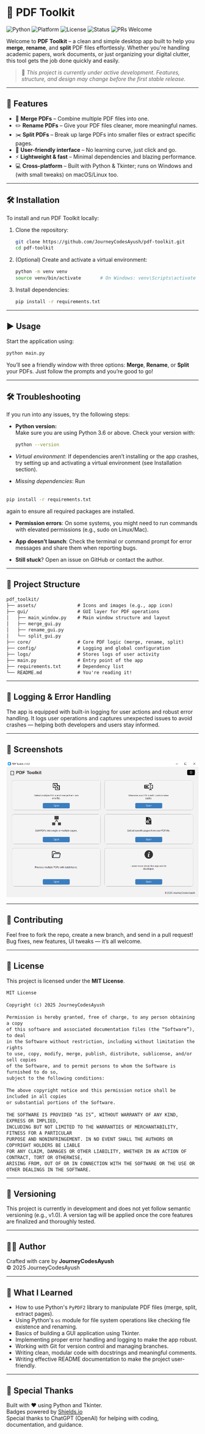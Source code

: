# 📄 PDF Toolkit 

<!-- Badges generated using https://shields.io -->
![Python](https://img.shields.io/badge/python-3.6%2B-blue)
![Platform](https://img.shields.io/badge/platform-Windows%20%7C%20Linux%20%7C%20macOS-lightgrey)
![License](https://img.shields.io/badge/license-MIT-green)
![Status](https://img.shields.io/badge/status-early%20development-orange)
![PRs Welcome](https://img.shields.io/badge/PRs-welcome-brightgreen)

Welcome to **PDF Toolkit** – a clean and simple desktop app built to help you **merge**, **rename**, and **split** PDF files effortlessly. Whether you're handling academic papers, work documents, or just organizing your digital clutter, this tool gets the job done quickly and easily.

> 🚧 *This project is currently under active development. Features, structure, and design may change before the first stable release.*

---

## 🚀 Features

- 🔗 **Merge PDFs** – Combine multiple PDF files into one.
- ✏️ **Rename PDFs** – Give your PDF files cleaner, more meaningful names.
- ✂️ **Split PDFs** – Break up large PDFs into smaller files or extract specific pages.
- 🎯 **User-friendly interface** – No learning curve, just click and go.
- ⚡ **Lightweight & fast** – Minimal dependencies and blazing performance.
- 💻 **Cross-platform** – Built with Python & Tkinter; runs on Windows and (with small tweaks) on macOS/Linux too.

---

## 🛠 Installation

To install and run PDF Toolkit locally:

1. Clone the repository:
   ```bash
   git clone https://github.com/JourneyCodesAyush/pdf-toolkit.git
   cd pdf-toolkit
   ```

2. (Optional) Create and activate a virtual environment:
   ```bash
   python -m venv venv
   source venv/bin/activate       # On Windows: venv\Scripts\activate
   ```

3. Install dependencies:
   ```bash
   pip install -r requirements.txt
   ```

---

## ▶️ Usage

Start the application using:

```bash
python main.py
```

You’ll see a friendly window with three options: **Merge**, **Rename**, or **Split** your PDFs. Just follow the prompts and you’re good to go!

---

## 🛠 Troubleshooting

If you run into any issues, try the following steps:

- **Python version:**  
  Make sure you are using Python 3.6 or above. Check your version with:  
  ```bash
  python --version 
  ```

- *Virtual environment*:
If dependencies aren’t installing or the app crashes, try setting up and activating a virtual environment (see Installation section).

- *Missing dependencies*:
Run

```bash

pip install -r requirements.txt
```
again to ensure all required packages are installed.

- **Permission errors**:
On some systems, you might need to run commands with elevated permissions (e.g., sudo on Linux/Mac).

- **App doesn’t launch**:
Check the terminal or command prompt for error messages and share them when reporting bugs.

- **Still stuck**?
Open an issue on GitHub or contact the author.

---

## 🧱 Project Structure

```
pdf_toolkit/
├── assets/               # Icons and images (e.g., app icon)
├── gui/                  # GUI layer for PDF operations
│   ├── main_window.py    # Main window structure and layout
│   ├── merge_gui.py
│   ├── rename_gui.py
│   └── split_gui.py
├── core/                 # Core PDF logic (merge, rename, split)
├── config/               # Logging and global configuration
├── logs/                 # Stores logs of user activity
├── main.py               # Entry point of the app
├── requirements.txt      # Dependency list
└── README.md             # You're reading it!
```

---

## 📜 Logging & Error Handling

The app is equipped with built-in logging for user actions and robust error handling. It logs user operations and captures unexpected issues to avoid crashes — helping both developers and users stay informed.

---

## 🧪 Screenshots

![App Screenshot](assets/screenshot.png)

---

## 🤝 Contributing

Feel free to fork the repo, create a new branch, and send in a pull request! Bug fixes, new features, UI tweaks — it’s all welcome.

---

## 📝 License

This project is licensed under the **MIT License**.

```
MIT License

Copyright (c) 2025 JourneyCodesAyush

Permission is hereby granted, free of charge, to any person obtaining a copy
of this software and associated documentation files (the “Software”), to deal
in the Software without restriction, including without limitation the rights
to use, copy, modify, merge, publish, distribute, sublicense, and/or sell copies
of the Software, and to permit persons to whom the Software is furnished to do so,
subject to the following conditions:

The above copyright notice and this permission notice shall be included in all copies
or substantial portions of the Software.

THE SOFTWARE IS PROVIDED “AS IS”, WITHOUT WARRANTY OF ANY KIND, EXPRESS OR IMPLIED,
INCLUDING BUT NOT LIMITED TO THE WARRANTIES OF MERCHANTABILITY, FITNESS FOR A PARTICULAR
PURPOSE AND NONINFRINGEMENT. IN NO EVENT SHALL THE AUTHORS OR COPYRIGHT HOLDERS BE LIABLE
FOR ANY CLAIM, DAMAGES OR OTHER LIABILITY, WHETHER IN AN ACTION OF CONTRACT, TORT OR OTHERWISE,
ARISING FROM, OUT OF OR IN CONNECTION WITH THE SOFTWARE OR THE USE OR OTHER DEALINGS IN THE SOFTWARE.
```

---

## 📌 Versioning
This project is currently in development and does not yet follow semantic versioning (e.g., v1.0). A version tag will be applied once the core features are finalized and thoroughly tested.

---

## 👨‍💻 Author

Crafted with care by **JourneyCodesAyush**  
© 2025 JourneyCodesAyush 

---

## 🧠 What I Learned

- How to use Python's `PyPDF2` library to manipulate PDF files (merge, split, extract pages).
- Using Python's `os` module for file system operations like checking file existence and renaming.
- Basics of building a GUI application using Tkinter.
- Implementing proper error handling and logging to make the app robust.
- Working with Git for version control and managing branches.
- Writing clean, modular code with docstrings and meaningful comments.
- Writing effective README documentation to make the project user-friendly.

---

## 🙌 Special Thanks

Built with ❤️ using Python and Tkinter.  
Badges powered by [Shields.io](https://shields.io)  
Special thanks to ChatGPT (OpenAI) for helping with coding, documentation, and guidance.
